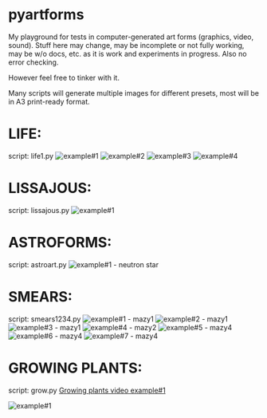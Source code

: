 # pyartforms

My playground for tests in computer-generated art forms (graphics, video, sound). 
Stuff here may change, may be incomplete or not fully working, may be w/o docs, etc. 
as it is work and experiments in progress. Also no error checking.

However feel free to tinker with it.

Many scripts will generate multiple images for different presets, most will be in A3 print-ready format.


# LIFE:
script: life1.py
![example#1](/examples/life-0001.png?raw=true "Life example #1")
![example#2](/examples/life-0003.png?raw=true "Life example #2")
![example#3](/examples/life-0005.png?raw=true "Life example #3")
![example#4](/examples/life-0007.png?raw=true "Life example #4")

# LISSAJOUS:
script: lissajous.py
![example#1](/examples/liss-0003.png?raw=true "Lissajous example #1")

# ASTROFORMS:
script: astroart.py
![example#1 - neutron star](/examples/zz-04-neutronstar-cir.png?raw=true "Astro example #1 - neutron star")

# SMEARS:
script: smears1234.py
![example#1 - mazy1](/examples/mazy1-4960x3507-01-003.png?raw=true "Smears#1 example #1")
![example#2 - mazy1](/examples/mazy1-4960x3507-02-003.png?raw=true "Smears#1 example #2")
![example#3 - mazy1](/examples/mazy1-4960x3507-06-002.png?raw=true "Smears#1 example #3")
![example#4 - mazy2](/examples/mazy2-4960x3507-05-004.png?raw=true "Smears#2 example #1")
![example#5 - mazy4](/examples/mazy4-4960x3507-01-002.png?raw=true "Smears#4 example #1")
![example#6 - mazy4](/examples/mazy4-4960x3507-05-003.png?raw=true "Smears#4 example #2")
![example#7 - mazy4](/examples/mazy4-4960x3507-07-003.png?raw=true "Smears#4 example #3")

# GROWING PLANTS:
script: grow.py
[Growing plants video example#1](https://www.youtube.com/watch?v=5HrdduqAdVk)



![example#1](/examples/tree0.png?raw=true "Tree example #1")
